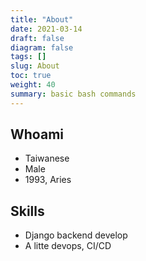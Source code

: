 ```yaml
---
title: "About"
date: 2021-03-14
draft: false
diagram: false
tags: []
slug: About
toc: true
weight: 40
summary: basic bash commands
---
```


## Whoami

* Taiwanese
* Male
* 1993, Aries

## Skills

* Django backend develop
* A litte devops, CI/CD
